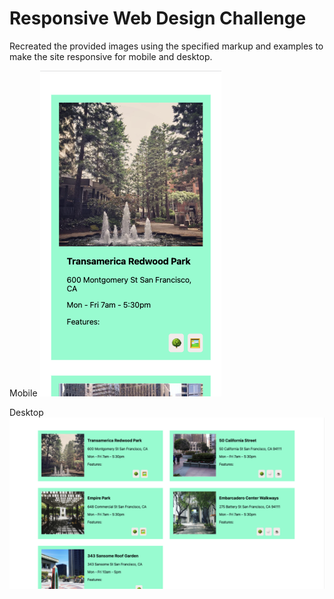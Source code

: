 # Responsive Web Design Challenge 

Recreated the provided images using the specified markup and examples to make the site responsive for mobile and desktop. 

Mobile
![mobile](./mobile.png)

Desktop
![desktop](./desktop.png)

